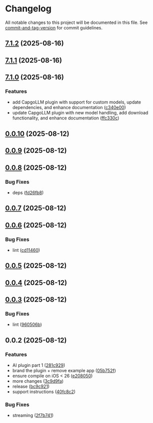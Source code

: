 # Changelog

All notable changes to this project will be documented in this file. See [commit-and-tag-version](https://github.com/absolute-version/commit-and-tag-version) for commit guidelines.

## [7.1.2](https://github.com/Cap-go/llm/compare/7.1.1...7.1.2) (2025-08-16)

## [7.1.1](https://github.com/Cap-go/llm/compare/7.1.0...7.1.1) (2025-08-16)

## [7.1.0](https://github.com/Cap-go/llm/compare/0.0.10...7.1.0) (2025-08-16)


### Features

* add CapgoLLM plugin with support for custom models, update dependencies, and enhance documentation ([c340e00](https://github.com/Cap-go/llm/commit/c340e002f7338b2136240b8885d4ea7c366fd89c))
* update CapgoLLM plugin with new model handling, add download functionality, and enhance documentation ([ffc330c](https://github.com/Cap-go/llm/commit/ffc330c4948e6841e75aa888a02be11cfb0f1541))

## [0.0.10](https://github.com/Cap-go/apple-intelligence/compare/0.0.9...0.0.10) (2025-08-12)

## [0.0.9](https://github.com/Cap-go/apple-intelligence/compare/0.0.8...0.0.9) (2025-08-12)

## [0.0.8](https://github.com/Cap-go/apple-intelligence/compare/0.0.7...0.0.8) (2025-08-12)


### Bug Fixes

* deps ([fd26fb8](https://github.com/Cap-go/apple-intelligence/commit/fd26fb8a41e0414dd0482f4b7c7f3e635750859c))

## [0.0.7](https://github.com/Cap-go/apple-intelligence/compare/0.0.6...0.0.7) (2025-08-12)

## [0.0.6](https://github.com/Cap-go/apple-intelligence/compare/0.0.5...0.0.6) (2025-08-12)


### Bug Fixes

* lint ([cd11460](https://github.com/Cap-go/apple-intelligence/commit/cd114603982eb501c6c97322f55527058acbdea4))

## [0.0.5](https://github.com/Cap-go/apple-intelligence/compare/0.0.4...0.0.5) (2025-08-12)

## [0.0.4](https://github.com/Cap-go/apple-intelligence/compare/0.0.3...0.0.4) (2025-08-12)

## [0.0.3](https://github.com/Cap-go/apple-intelligence/compare/0.0.2...0.0.3) (2025-08-12)


### Bug Fixes

* lint ([960506b](https://github.com/Cap-go/apple-intelligence/commit/960506bc742bb8ee2e66be5d0593f5f78ece93ab))

## 0.0.2 (2025-08-12)


### Features

* AI plugin part 1 ([281c929](https://github.com/Cap-go/apple-intelligence/commit/281c9298c3eeb682f3b8f994cd000df32c93b980))
* brand the plugin + remove example app ([05b752f](https://github.com/Cap-go/apple-intelligence/commit/05b752f3b6089f3f6ab90117efa81b706c5702d3))
* ensure compile on iOS < 26 ([e208050](https://github.com/Cap-go/apple-intelligence/commit/e2080500adf50942abdace86277fece2a93e7c1c))
* more changes ([3c9d9fa](https://github.com/Cap-go/apple-intelligence/commit/3c9d9fa80b72c08b9057f2095ba2a534cfd5b34a))
* release ([bc9c921](https://github.com/Cap-go/apple-intelligence/commit/bc9c921a58ff39982df2455a1897e7fd7718f0a3))
* support instructions ([40fc8c2](https://github.com/Cap-go/apple-intelligence/commit/40fc8c256f368951ec42027276cd5d3fe3b3bf7c))


### Bug Fixes

* streaming ([2f7b741](https://github.com/Cap-go/apple-intelligence/commit/2f7b741896ccd722364a86b1885100b6553382e3))
